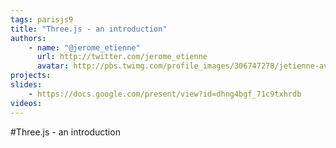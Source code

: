 ```yaml
---
tags: parisjs9
title: "Three.js - an introduction"
authors:
    - name: "@jerome_etienne"
      url: http://twitter.com/jerome_etienne
      avatar: http://pbs.twimg.com/profile_images/306747278/jetienne-avatar_bigger.jpg
projects:
slides:
    - https://docs.google.com/present/view?id=dhng4bgf_71c9txhrdb
videos:
---
```

#Three.js - an introduction
